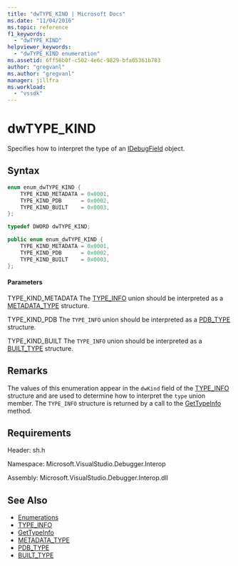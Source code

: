 ```yaml
---
title: "dwTYPE_KIND | Microsoft Docs"
ms.date: "11/04/2016"
ms.topic: reference
f1_keywords:
  - "dwTYPE_KIND"
helpviewer_keywords:
  - "dwTYPE_KIND enumeration"
ms.assetid: 6ff56b0f-c502-4e6c-9829-bfa05361b783
author: "gregvanl"
ms.author: "gregvanl"
manager: jillfra
ms.workload:
  - "vssdk"
---
```

# dwTYPE_KIND
Specifies how to interpret the type of an [IDebugField](../../../extensibility/debugger/reference/idebugfield.md) object.

## Syntax

```cpp
enum enum_dwTYPE_KIND {
    TYPE_KIND_METADATA = 0x0001,
    TYPE_KIND_PDB      = 0x0002,
    TYPE_KIND_BUILT    = 0x0003,
};

typedef DWORD dwTYPE_KIND;
```

```csharp
public enum enum_dwTYPE_KIND {
    TYPE_KIND_METADATA = 0x0001,
    TYPE_KIND_PDB      = 0x0002,
    TYPE_KIND_BUILT    = 0x0003,
};
```

#### Parameters
TYPE_KIND_METADATA
The [TYPE_INFO](../../../extensibility/debugger/reference/type-info.md) union should be interpreted as a [METADATA_TYPE](../../../extensibility/debugger/reference/metadata-type.md) structure.

TYPE_KIND_PDB
The `TYPE_INFO` union should be interpreted as a [PDB_TYPE](../../../extensibility/debugger/reference/pdb-type.md) structure.

TYPE_KIND_BUILT
The `TYPE_INFO` union should be interpreted as a [BUILT_TYPE](../../../extensibility/debugger/reference/built-type.md) structure.

## Remarks
The values of this enumeration appear in the `dwKind` field of the [TYPE_INFO](../../../extensibility/debugger/reference/type-info.md) structure and are used to determine how to interpret the `type` union member. The `TYPE_INFO` structure is returned by a call to the [GetTypeInfo](../../../extensibility/debugger/reference/idebugfield-gettypeinfo.md) method.

## Requirements
Header: sh.h

Namespace: Microsoft.VisualStudio.Debugger.Interop

Assembly: Microsoft.VisualStudio.Debugger.Interop.dll

## See Also
- [Enumerations](../../../extensibility/debugger/reference/enumerations-visual-studio-debugging.md)
- [TYPE_INFO](../../../extensibility/debugger/reference/type-info.md)
- [GetTypeInfo](../../../extensibility/debugger/reference/idebugfield-gettypeinfo.md)
- [METADATA_TYPE](../../../extensibility/debugger/reference/metadata-type.md)
- [PDB_TYPE](../../../extensibility/debugger/reference/pdb-type.md)
- [BUILT_TYPE](../../../extensibility/debugger/reference/built-type.md)
